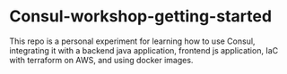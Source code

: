 # Consul-workshop-getting-started
This repo is a personal experiment for learning how to use Consul, integrating it with a backend java application, frontend js application, IaC with terraform on AWS, and using docker images.
